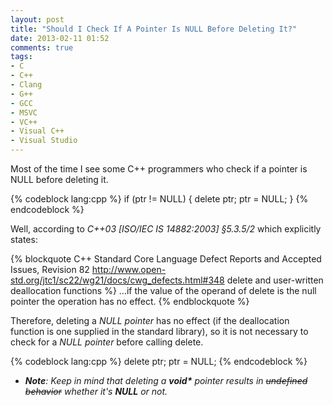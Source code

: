```yaml
---
layout: post
title: "Should I Check If A Pointer Is NULL Before Deleting It?"
date: 2013-02-11 01:52
comments: true
tags:
- C
- C++
- Clang
- G++
- GCC
- MSVC
- VC++
- Visual C++
- Visual Studio
---
```


Most of the time I see some C++ programmers who check if a pointer is NULL before deleting it.

{% codeblock lang:cpp %}
if (ptr != NULL) {
    delete ptr;
    ptr = NULL;
}
{% endcodeblock  %}

Well, according to *C++03 [ISO/IEC IS 14882:2003] §5.3.5/2* which explicitly states:

{% blockquote C++ Standard Core Language Defect Reports and Accepted Issues, Revision 82 http://www.open-std.org/jtc1/sc22/wg21/docs/cwg_defects.html#348 delete and user-written deallocation functions %}
...if the value of the operand of delete is the null pointer the operation has no effect.
{% endblockquote %}

Therefore, deleting a *NULL pointer* has no effect (if the deallocation function is one supplied in the standard library), so it is not necessary to check for a *NULL pointer* before calling delete.

{% codeblock lang:cpp %}
delete ptr;
ptr = NULL;
{% endcodeblock %}

- _**Note**: Keep in mind that deleting a __void*__ pointer results in <strike>undefined behavior</strike> whether it's __NULL__ or not._

